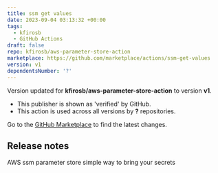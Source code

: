 ```yaml
---
title: ssm get values
date: 2023-09-04 03:13:32 +00:00
tags:
  - kfirosb
  - GitHub Actions
draft: false
repo: kfirosb/aws-parameter-store-action
marketplace: https://github.com/marketplace/actions/ssm-get-values
version: v1
dependentsNumber: '?'
---
```



Version updated for **kfirosb/aws-parameter-store-action** to version **v1**.
- This publisher is shown as 'verified' by GitHub.
- This action is used across all versions by **?** repositories.

Go to the [GitHub Marketplace](https://github.com/marketplace/actions/ssm-get-values) to find the latest changes.

## Release notes

AWS ssm parameter store simple way to bring your secrets 
